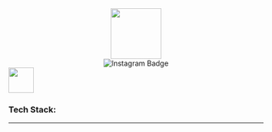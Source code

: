 <div id="header" align="center"><img src="https://media.giphy.com/media/dup6jDyj6Yk6z5M8nN/giphy.gif" width="100"></div>
<div id="badges" align="center">
  <img src="https://img.shields.io/badge/Instagram-ff69b4?style=for-the-badge&logo=instagram&logoColor=white" alt="Instagram Badge"/>
</div>

<div id="stack" align="left">
  <img src="https://media.giphy.com/media/WFZvB7VIXBgiz3oDXE/giphy.gif" width="50"><b><h3>Tech Stack:</h1></b>
  <hr>
</div>
